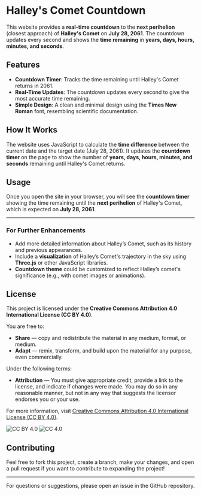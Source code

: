 # Halley's Comet Countdown

This website provides a **real-time countdown** to the **next perihelion** (closest approach) of **Halley's Comet** on **July 28, 2061**. The countdown updates every second and shows the **time remaining** in **years, days, hours, minutes, and seconds**.

## Features

- **Countdown Timer**: Tracks the time remaining until Halley's Comet returns in 2061.
- **Real-Time Updates**: The countdown updates every second to give the most accurate time remaining.
- **Simple Design**: A clean and minimal design using the **Times New Roman** font, resembling scientific documentation.

## How It Works

The website uses JavaScript to calculate the **time difference** between the current date and the target date (July 28, 2061). It updates the **countdown timer** on the page to show the number of **years, days, hours, minutes, and seconds** remaining until Halley's Comet returns.

## Usage

Once you open the site in your browser, you will see the **countdown timer** showing the time remaining until the **next perihelion** of Halley's Comet, which is expected on **July 28, 2061**.

---

### For Further Enhancements

- Add more detailed information about Halley’s Comet, such as its history and previous appearances.
- Include a **visualization** of Halley’s Comet's trajectory in the sky using **Three.js** or other JavaScript libraries.
- **Countdown theme** could be customized to reflect Halley’s comet's significance (e.g., with comet images or animations).

## License

This project is licensed under the **Creative Commons Attribution 4.0 International License (CC BY 4.0)**.

You are free to:

- **Share** — copy and redistribute the material in any medium, format, or medium.
- **Adapt** — remix, transform, and build upon the material for any purpose, even commercially.

Under the following terms:

- **Attribution** — You must give appropriate credit, provide a link to the license, and indicate if changes were made. You may do so in any reasonable manner, but not in any way that suggests the licensor endorses you or your use.

For more information, visit [Creative Commons Attribution 4.0 International License (CC BY 4.0)](https://creativecommons.org/licenses/by/4.0/).

![CC BY 4.0](https://mirrors.creativecommons.org/presskit/icons/by.svg) ![CC 4.0](https://mirrors.creativecommons.org/presskit/icons/cc.svg)


## Contributing

Feel free to fork this project, create a branch, make your changes, and open a pull request if you want to contribute to expanding the project!

---

For questions or suggestions, please open an issue in the GitHub repository.
